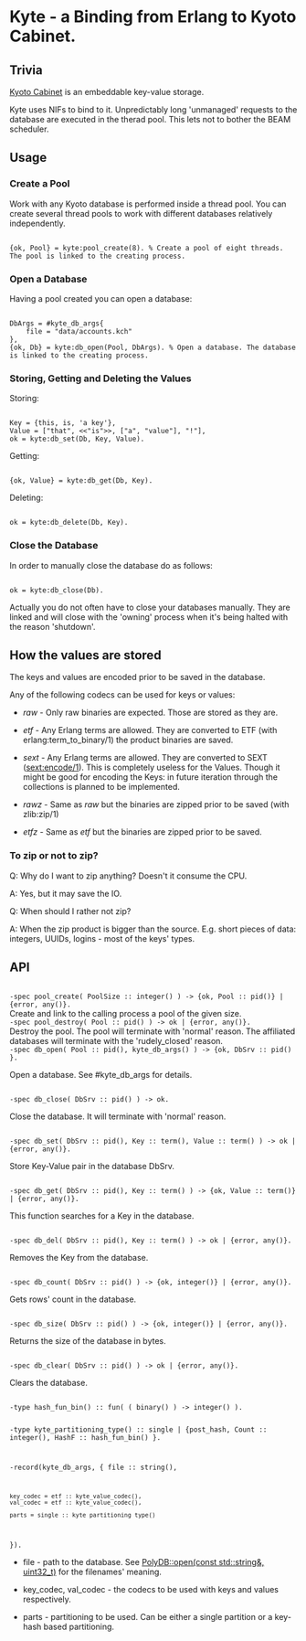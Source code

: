 # Kyte - a Binding from Erlang to Kyoto Cabinet.

## Trivia

[Kyoto Cabinet](http://fallabs.com/kyotocabinet/) is an embeddable key-value storage.

Kyte uses NIFs to bind to it. 
Unpredictably long 'unmanaged' requests to the database are executed in the therad pool. 
This lets not to bother the BEAM scheduler.

## Usage

### Create a Pool

Work with any Kyoto database is performed inside a thread pool.
You can create several thread pools to work with different databases relatively independently.

<code>
{ok, Pool} = kyte:pool_create(8). % Create a pool of eight threads. The pool is linked to the creating process.
</code>

### Open a Database

Having a pool created you can open a database:

<code>
DbArgs = #kyte_db_args{
	file = "data/accounts.kch"
},
{ok, Db} = kyte:db_open(Pool, DbArgs). % Open a database. The database is linked to the creating process.
</code>

### Storing, Getting and Deleting the Values

Storing:

<code>
Key = {this, is, 'a key'},
Value = ["that", <<"is">>, ["a", "value"], "!"],
ok = kyte:db_set(Db, Key, Value).
</code>

Getting:

<code>
{ok, Value} = kyte:db_get(Db, Key).
</code>

Deleting:

<code>
ok = kyte:db_delete(Db, Key).
</code>

### Close the Database

In order to manually close the database do as follows:

<code>
ok = kyte:db_close(Db).
</code>

Actually you do not often have to close your databases manually.
They are linked and will close with the 'owning' process when it's being halted with the reason 'shutdown'.


## How the values are stored

The keys and values are encoded prior to be saved in the database.

Any of the following codecs can be used for keys or values:

*	*raw* - Only raw binaries are expected. Those are stored as they are.

*	*etf* - Any Erlang terms are allowed. They are converted to ETF (with erlang:term_to_binary/1) the product binaries are saved.

*	*sext* - Any Erlang terms are allowed. They are converted to SEXT ([sext:encode/1](https://github.com/uwiger/sext)).
This is completely useless for the Values. 
Though it might be good for encoding the Keys: in future iteration through the collections is planned to be implemented.

*	*rawz* - Same as *raw* but the binaries are zipped prior to be saved (with zlib:zip/1)

*	*etfz* - Same as *etf* but the binaries are zipped prior to be saved.


### To zip or not to zip?

Q: Why do I want to zip anything? Doesn't it consume the CPU.

A: Yes, but it may save the IO.


Q: When should I rather not zip?

A: When the zip product is bigger than the source. E.g. short pieces of data: integers, UUIDs, logins - most of the keys' types.


## API

<code>
-spec pool_create( PoolSize :: integer() ) -> {ok, Pool :: pid()} | {error, any()}.
</code>
Create and link to the calling process a pool of the given size.

<code>
-spec pool_destroy( Pool :: pid() ) -> ok | {error, any()}.
</code>
Destroy the pool. The pool will terminate with 'normal' reason. The affiliated databases will terminate with the 'rudely_closed' reason.

<code>
-spec db_open( Pool :: pid(), kyte_db_args() ) -> {ok, DbSrv :: pid() }.
</code>

Open a database. See #kyte_db_args for details.


<code>
-spec db_close( DbSrv :: pid() ) -> ok.
</code>

Close the database. It will terminate with 'normal' reason.


<code>
-spec db_set( DbSrv :: pid(), Key :: term(), Value :: term() ) -> ok | {error, any()}.
</code>

Store Key-Value pair in the database DbSrv.


<code>
-spec db_get( DbSrv :: pid(), Key :: term() ) -> {ok, Value :: term()} | {error, any()}.
</code>

This function searches for a Key in the database.


<code>
-spec db_del( DbSrv :: pid(), Key :: term() ) -> ok | {error, any()}.
</code>

Removes the Key from the database.


<code>
-spec db_count( DbSrv :: pid() ) -> {ok, integer()} | {error, any()}.
</code>

Gets rows' count in the database.


<code>
-spec db_size( DbSrv :: pid() ) -> {ok, integer()} | {error, any()}.
</code>

Returns the size of the database in bytes.


<code>
-spec db_clear( DbSrv :: pid() ) -> ok | {error, any()}.
</code>

Clears the database.


<code>
-type hash_fun_bin() :: fun( ( binary() ) -> integer() ).

-type kyte_partitioning_type() ::
	  single 
	| {post_hash, Count :: integer(), HashF :: hash_fun_bin() }.

-record(kyte_db_args, {
	file :: string(),
	
	key_codec = etf :: kyte_value_codec(),
	val_codec = etf :: kyte_value_codec(),

	parts = single :: kyte_partitioning_type()
}).
</code>

* file - path to the database. See [PolyDB::open(const std::string&, uint32_t)](http://fallabs.com/kyotocabinet/api/classkyotocabinet_1_1PolyDB.html#a09384a72e6a72a0be98c80a1856f34aa) for the filenames' meaning.

* key_codec, val_codec - the codecs to be used with keys and values respectively.

* parts - partitioning to be used. Can be either a single partition or a key-hash based partitioning.

